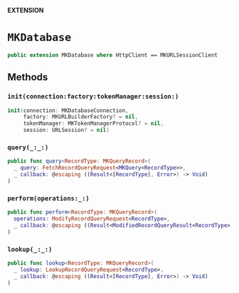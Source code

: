 **EXTENSION**

# `MKDatabase`
```swift
public extension MKDatabase where HttpClient == MKURLSessionClient
```

## Methods
### `init(connection:factory:tokenManager:session:)`

```swift
init(connection: MKDatabaseConnection,
     factory: MKURLBuilderFactory? = nil,
     tokenManager: MKTokenManagerProtocol? = nil,
     session: URLSession? = nil)
```

### `query(_:_:)`

```swift
public func query<RecordType: MKQueryRecord>(
  _ query: FetchRecordQueryRequest<MKQuery<RecordType>>,
  _ callback: @escaping ((Result<[RecordType], Error>) -> Void)
)
```

### `perform(operations:_:)`

```swift
public func perform<RecordType: MKQueryRecord>(
  operations: ModifyRecordQueryRequest<RecordType>,
  _ callback: @escaping ((Result<ModifiedRecordQueryResult<RecordType>, Error>) -> Void)
)
```

### `lookup(_:_:)`

```swift
public func lookup<RecordType: MKQueryRecord>(
  _ lookup: LookupRecordQueryRequest<RecordType>,
  _ callback: @escaping ((Result<[RecordType], Error>) -> Void)
)
```
